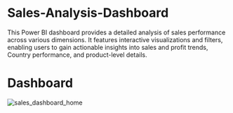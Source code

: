 # Sales-Analysis-Dashboard
This Power BI dashboard provides a detailed analysis of sales performance across various dimensions. It features interactive visualizations and filters, enabling users to gain actionable insights into sales and profit trends, Country performance, and product-level details.

# Dashboard
![sales_dashboard_home](https://github.com/user-attachments/assets/695d98cd-af31-4840-80d0-c1e177203d33)
